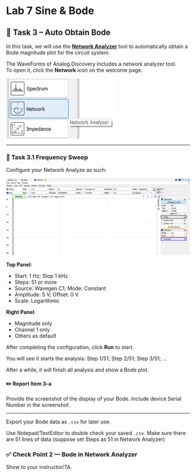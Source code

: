 # Lab 7 Sine & Bode

## :dart: Task 3 – Auto Obtain Bode

In this task, we will use the **[Network Analyzer](https://en.wikipedia.org/wiki/Network_analyzer_(electrical))** tool to automatically obtain a Bode magnitude plot for the circuit system.

The WaveForms of Analog Discovery includes a network analyzer tool. <br> To open it, click the **Network** icon on the welcome page.

<img src="Pic/netAys_welcome.png" width="300">

------

### 📌 Task 3.1 Frequency Sweep

Configure your Network Analyze as such:

<img src="Pic/netAys.png" width="800">

**Top Panel**:
* Start: 1 Hz; Stop 1 kHz
* Steps: 51 or more
* Source: Wavegen C1; Mode: Constant
* Amplitude: 5 V; Offset: 0 V
* Scale: Logarithmic

**Right Panel**:
* Magnitude only
* Channel 1 only
* Others as default  

After completing the configuration, click **Run** to start.

You will see it starts the analysis: Step 1/51; Step 2/51; Step 3/51; ...

After a while, it will finish all analysis and show a Bode plot.

#### :pencil2:  Report Item 3-a

Provide the screenshot of the display of your Bode. Include device Serial Number in the screenshot.

------

Export your Bode data as `.csv` for later use.

Use Notepad/TextEditor to double check your saved `.csv`. Make sure there are 51 lines of data (suppose set Steps as 51 in Network Analyzer)

### ✅ Check Point 2 — Bode in Network Analyzer

Show to your instructor/TA.

